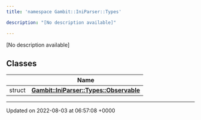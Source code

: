 ```yaml
---
title: 'namespace Gambit::IniParser::Types'

description: "[No description available]"

---
```







[No description available]

## Classes

|                | Name           |
| -------------- | -------------- |
| struct | **[Gambit::IniParser::Types::Observable](/documentation/code/gambit_2/classes/structgambit_1_1iniparser_1_1types_1_1observable/)**  |






-------------------------------

Updated on 2022-08-03 at 06:57:08 +0000